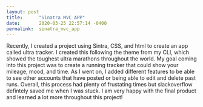 ```yaml
---
layout: post
title:      "Sinatra MVC APP"
date:       2020-03-25 22:57:14 -0400
permalink:  sinatra_mvc_app
---
```



Recently, I created a project using Sintra, CSS, and html to create an app called ultra tracker. I created this following the theme from my CLI, which showed the toughest ultra marathons throughout the world. My goal coming into this project was to create a running tracker that could show your mileage, mood, and time. As I went on, I added different features to be able to see other accounts that have posted or being able to edit and delete past runs. Overall, this process had plenty of frustating times but slackoverflow defintely saved me when I was stuck. I am very happy with the final product and learned a lot more throughout this project!
